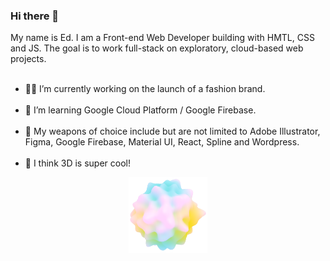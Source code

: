 ### Hi there 👋 
<div>
My name is Ed. I am a Front-end Web Developer building with HMTL, CSS and JS. The goal is to work full-stack on exploratory, cloud-based web projects.
</div>
<br>
<ul>
  <li>👷‍♂️ I’m currently working on the launch of a fashion brand.</li>
  <br>
  <li>🌱 I’m learning Google Cloud Platform / Google Firebase.</li>
  <br>
  <li>🔫 My weapons of choice include but are not limited to Adobe Illustrator, Figma, Google Firebase, Material UI, React, Spline and Wordpress.</li>
  <br>
  <li>🚀 I think 3D is super cool!</li>
</ul>
<div align="center">
<a href="https://edwindharris.dev" target="_blank"><img src="https://github.com/edwindharris/edwindharris/blob/main/images/ed-dev-thumb.png" style="width: 25%; height: 25%"/></a>
</div>
